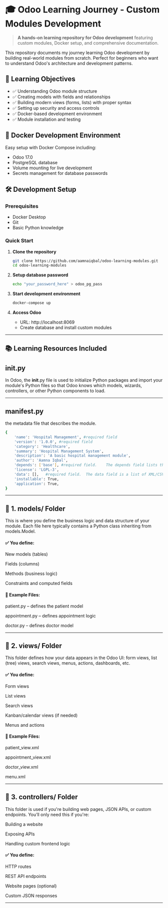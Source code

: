 # 🎓 Odoo Learning Journey - Custom Modules Development

> **A hands-on learning repository for Odoo development** featuring custom modules, Docker setup, and comprehensive documentation.

This repository documents my journey learning Odoo development by building real-world modules from scratch. Perfect for beginners who want to understand Odoo's architecture and development patterns.

## 🎯 Learning Objectives

- ✅ Understanding Odoo module structure 
- ✅ Creating models with fields and relationships  
- ✅ Building modern views (forms, lists) with proper syntax
- ✅ Setting up security and access controls
- ✅ Docker-based development environment
- ✅ Module installation and testing


## 🐳 Docker Development Environment

Easy setup with Docker Compose including:
- Odoo 17.0
- PostgreSQL database
- Volume mounting for live development
- Secrets management for database passwords

## 🛠️ Development Setup

### Prerequisites
- Docker Desktop
- Git
- Basic Python knowledge

### Quick Start
1. **Clone the repository**
   ```bash
   git clone https://github.com/aamnaiqbal/odoo-learning-modules.git
   cd odoo-learning-modules
   ```

2. **Setup database password**
   ```bash
   echo "your_password_here" > odoo_pg_pass
   ```

3. **Start development environment**
   ```bash
   docker-compose up
   ```

4. **Access Odoo**
   - URL: http://localhost:8069
   - Create database and install custom modules

---

## 📚 Learning Resources Included

## __init__.py
In Odoo, the __init__.py file is used to initialize Python packages and import your module's Python files so that Odoo knows which models, wizards, controllers, or other Python components to load.

---

## __manifest__.py
the metadata file that describes the module.

```bash
{
    'name': 'Hospital Management', #required field
    'version': '1.0.0', #required field
    'category': 'Healthcare',
    'summary': 'Hospital Management System',
    'description': 'A basic hospital management module',
    'author': 'Aamna Iqbal',
    'depends': ['base'], #required field.    The depends field lists the Odoo modules that your module depends on. These must be installed for your module to work correctly.
    'license': 'LGPL-3',
    'data': [],   #required field.  The data field is a list of XML/CSV files that should be loaded when the module is installed.
    'installable': True,
    'application': True,
}
```

---

## 📁 1. models/ Folder
This is where you define the business logic and data structure of your module. Each file here typically contains a Python class inheriting from models.Model.

#### ✅ You define:
New models (tables)

Fields (columns)

Methods (business logic)

Constraints and computed fields

#### 📄 Example Files:
patient.py – defines the patient model

appointment.py – defines appointment logic

doctor.py – defines doctor model

---

## 📁 2. views/ Folder
This folder defines how your data appears in the Odoo UI: form views, list (tree) views, search views, menus, actions, dashboards, etc.

#### ✅ You define:
Form views

List views

Search views

Kanban/calendar views (if needed)

Menus and actions

#### 📄 Example Files:
patient_view.xml

appointment_view.xml

doctor_view.xml

menu.xml

---

## 📁 3. controllers/ Folder
This folder is used if you're building web pages, JSON APIs, or custom endpoints. You’ll only need this if you're:

Building a website

Exposing APIs

Handling custom frontend logic

#### ✅ You define:
HTTP routes

REST API endpoints

Website pages (optional)

Custom JSON responses

---


